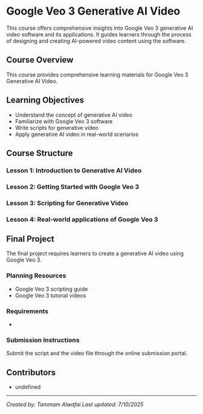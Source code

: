 # Google Veo 3 Generative AI Video

This course offers comprehensive insights into Google Veo 3 generative AI video software and its applications. It guides learners through the process of designing and creating AI-powered video content using the software.

## Course Overview

This course provides comprehensive learning materials for Google Veo 3 Generative AI Video.

## Learning Objectives

- Understand the concept of generative AI video
- Familiarize with Google Veo 3 software
- Write scripts for generative video
- Apply generative AI video in real-world scenarios

## Course Structure

### Lesson 1: Introduction to Generative AI Video
### Lesson 2: Getting Started with Google Veo 3
### Lesson 3: Scripting for Generative Video
### Lesson 4: Real-world applications of Google Veo 3

## Final Project

The final project requires learners to create a generative AI video using Google Veo 3.

### Planning Resources

- Google Veo 3 scripting guide
- Google Veo 3 tutorial videos

### Requirements

- 

### Submission Instructions

Submit the script and the video file through the online submission portal.

## Contributors

- undefined

---

*Created by: Tammam Alwafai*
*Last updated: 7/10/2025*